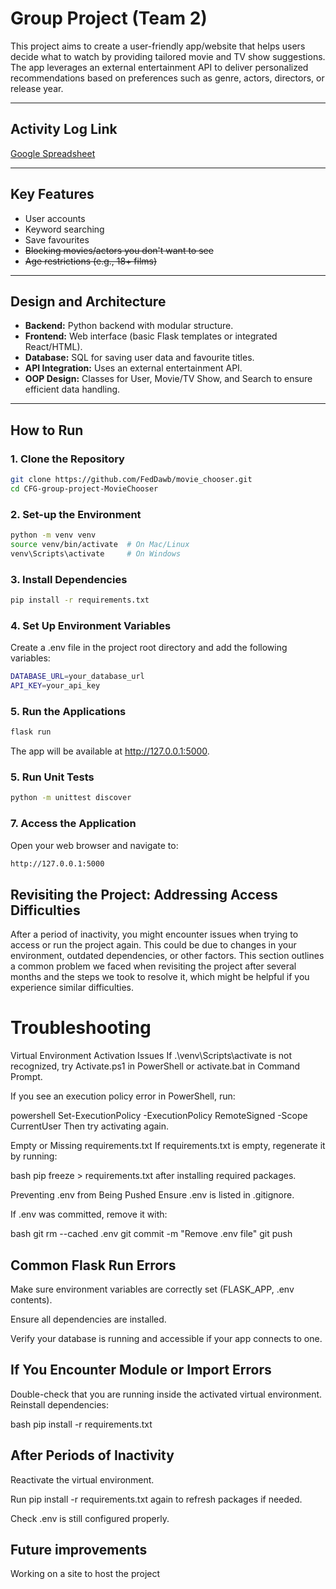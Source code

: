 
# **Group Project (Team 2)**  

This project aims to create a user-friendly app/website that helps users decide what to watch by providing tailored movie and TV show suggestions. The app leverages an external entertainment API to deliver personalized recommendations based on preferences such as genre, actors, directors, or release year.  

---

## **Activity Log Link**

[Google Spreadsheet](https://docs.google.com/spreadsheets/d/1rFKN-fSPBCfbnL2ba5ftVVI_m5hxxxLb/edit?usp=sharing&ouid=115152390265221081079&rtpof=true&sd=true)

---

## **Key Features**  
- User accounts  
- Keyword searching  
- Save favourites  
- ~~Blocking movies/actors you don't want to see~~  
- ~~Age restrictions (e.g., 18+ films)~~

---

## **Design and Architecture**  
- **Backend:** Python backend with modular structure.  
- **Frontend:** Web interface (basic Flask templates or integrated React/HTML).  
- **Database:** SQL for saving user data and favourite titles.  
- **API Integration:** Uses an external entertainment API.  
- **OOP Design:** Classes for User, Movie/TV Show, and Search to ensure efficient data handling.  

---

## **How to Run**  

### **1. Clone the Repository**  
```bash
git clone https://github.com/FedDawb/movie_chooser.git
cd CFG-group-project-MovieChooser
```

### **2. Set-up the Environment**  
```bash
python -m venv venv  
source venv/bin/activate  # On Mac/Linux  
venv\Scripts\activate     # On Windows  
```

### **3. Install Dependencies**  
```bash
pip install -r requirements.txt
```

### **4. Set Up Environment Variables** 
Create a .env file in the project root directory and add the following variables:
```bash
DATABASE_URL=your_database_url  
API_KEY=your_api_key  
```

### **5. Run the Applications** 
```bash
flask run
```
The app will be available at http://127.0.0.1:5000.


### **5. Run Unit Tests** 
```bash
python -m unittest discover
```

### **7. Access the Application**
Open your web browser and navigate to:
```bash
http://127.0.0.1:5000
```
## Revisiting the Project: Addressing Access Difficulties
After a period of inactivity, you might encounter issues when trying to access or run the project again. This could be due to changes in your environment, outdated dependencies, or other factors. This section outlines a common problem we faced when revisiting the project after several months and the steps we took to resolve it, which might be helpful if you experience similar difficulties.

# Troubleshooting
Virtual Environment Activation Issues
If .\venv\Scripts\activate is not recognized, try Activate.ps1 in PowerShell or activate.bat in Command Prompt.

If you see an execution policy error in PowerShell, run:

powershell
Set-ExecutionPolicy -ExecutionPolicy RemoteSigned -Scope CurrentUser
Then try activating again.

Empty or Missing requirements.txt
If requirements.txt is empty, regenerate it by running:

bash
pip freeze > requirements.txt
after installing required packages.

Preventing .env from Being Pushed
Ensure .env is listed in .gitignore.

If .env was committed, remove it with:

bash
git rm --cached .env
git commit -m "Remove .env file"
git push

## Common Flask Run Errors
Make sure environment variables are correctly set (FLASK_APP, .env contents).

Ensure all dependencies are installed.

Verify your database is running and accessible if your app connects to one.

## If You Encounter Module or Import Errors
Double-check that you are running inside the activated virtual environment.
Reinstall dependencies:

bash
pip install -r requirements.txt

## After Periods of Inactivity
Reactivate the virtual environment.

Run pip install -r requirements.txt again to refresh packages if needed.

Check .env is still configured properly.


## Future improvements
Working on a site to host the project
